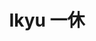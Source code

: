 ---
layout: place
title: "Ikyu 一休"
permalink: /new-york/new-york/ikyu.html
stateAbbr: NY
stateName: New York
cityName: New York
seo:
  name: "Ikyu 一休"
  type: Restaurant
  links: http://www.ikyuny.com/
description: "Ikyu 一休 serves delicious sushi in New York, New York. Try fresh Japanese dishes for a great dining experience. Available for takeout, delivery, lunch, and dinner."
place_id: ChIJGbyO-NNZwokRd4TnMb0H-v4
photos:
  - name: >-
      places/ChIJGbyO-NNZwokRd4TnMb0H-v4/photos/AeeoHcKIT3waP9MMXbi3QQYwDbwVESPuXizqDBGjFHOMuGyYbP-XpVtCu1_du3qy5Dbi2zPcXWJmwhHD0N5eqU-urXcFUbQy9pEuHjACS0g5MLVlORXhrK27B1jyt8-Y28wDejIqY-2fNsi9mndcHrg9RMXT05zZ8vZrS88HiNqCoc4F1zjBavs7xa1o0GQXUsBbRhcXOcQok4dqKb2DVFyjR-P8Y5iqSGuGUeuU4-NVw8U0wQeCbpbuYvqbbm3NGCA7cg-uIoyPa0ELxZBZkCk_S-fbkHdMwZ1hvm17gBYXmXfHWroUAdTKPFaELYyeTZwtVFvpcSUfOcq_o3Mm-oEgJDRNaR4Ml68Z7rGYKQaF8OT0gxo8Rj53bXmdukGod6UVPHnVjqnzmyv8-hoBHjNuZbi6MR6I8SvTaGdodjAmJfz1IQ
    widthPx: 4032
    heightPx: 3024
    authorAttributions:
      - displayName: hengda zheng
        uri: https://maps.google.com/maps/contrib/102095866311203532746
        photoUri: >-
          https://lh3.googleusercontent.com/a-/ALV-UjVRq3J5IOFDTjGUiZcKPMrpGBJNWMTWH7ZnWbsaDH27E5AOx5E=s100-p-k-no-mo
    flagContentUri: >-
      https://www.google.com/local/imagery/report/?cb_client=maps_api_places.places_api&image_key=!1e10!2sCIHM0ogKEICAgIDVl9P8Eg&hl=en-US
    googleMapsUri: >-
      https://www.google.com/maps/place//data=!3m4!1e2!3m2!1sCIHM0ogKEICAgIDVl9P8Eg!2e10!4m2!3m1!1s0x89c259d3f88ebc19:0xfefa07bd31e78477
  - name: >-
      places/ChIJGbyO-NNZwokRd4TnMb0H-v4/photos/AeeoHcLwZYYSVRiZfckfR6g-8PWDt3H6ce7_cncPRnygFCTuTWxTglvJXT2HkoQVsypgvqkSJ6PhDYMx4NXlr9eYeqVcxutxX98tm8jzbrJG2VWhIvqyZC0JGNIqK13jraSUI8iRyzvMNsHIMdtIxrZRDAray_lDarRUmItBnO-zisuEU3qbLh5kctLxnavI5aGF9BS-EDiVJFnSkl6sJ28im6j13pUz614lbNi_F0zcHN07c6lhxlksVjG2D33L5g8H2YhLOLRQQo7jx3MjhTfyx51K0XyzSFuZCZJGS71TVOR-iA
    widthPx: 1920
    heightPx: 1280
    authorAttributions:
      - displayName: Ikyu sushi
        uri: https://maps.google.com/maps/contrib/107515986808216739573
        photoUri: >-
          https://lh3.googleusercontent.com/a/ACg8ocI8_ldX8ZIs5yFjMicDW16OiRHGqjWCErdartUzmxNZxz3EMA=s100-p-k-no-mo
    flagContentUri: >-
      https://www.google.com/local/imagery/report/?cb_client=maps_api_places.places_api&image_key=!1e10!2sAF1QipPF1LRNNTLO9gXuiSOWNt-pCmN8tI_WXP1SK0Og&hl=en-US
    googleMapsUri: >-
      https://www.google.com/maps/place//data=!3m4!1e2!3m2!1sAF1QipPF1LRNNTLO9gXuiSOWNt-pCmN8tI_WXP1SK0Og!2e10!4m2!3m1!1s0x89c259d3f88ebc19:0xfefa07bd31e78477
  - name: >-
      places/ChIJGbyO-NNZwokRd4TnMb0H-v4/photos/AeeoHcLE9pKzB5Bj4HMZHPe5FxhuGsmWfUkarVfRhGg6VCyTcNobMkwSsAis0DAfQLBeTdzVo5BCNZERBXpc32WgJ7aBllCtM5C66mTIEQ1CE_1W3Be2_ZS9pvtbBKfGWG68p78UBFzisiEZ4vsLG0FLHPecBnbiil-d7ghp3c6tZWk5mWSbgd6ibWiBjZwpJa3_BTiK02JcSksdqXCR-_a8kAdAQ5nj_4IQY13KP-QOLY2hsbNSfIFR_NY3iSx1mZ1hIidNc79SW-SM5plyp7Ur4LyVjR6H1pslOrenaFudimLvfs694Zq4Q7iS_wT47ghWQo_YVdmFYTl7cOzqxYXDWQHdQPPVbhA20u6n5DRaGNaloLaDTYHC4GNVPSCh_zBAUfAnq7I9x_SauqCJAJbZNq62bCQ-BiuBOTogF2yHIetLZA
    widthPx: 3024
    heightPx: 4032
    authorAttributions:
      - displayName: leah
        uri: https://maps.google.com/maps/contrib/112943327097997807906
        photoUri: >-
          https://lh3.googleusercontent.com/a-/ALV-UjWJKPBb78mJkfrKe7Eb9YEMuOcl1_bhef_ZLpeaZmDz2o1DHJgIag=s100-p-k-no-mo
    flagContentUri: >-
      https://www.google.com/local/imagery/report/?cb_client=maps_api_places.places_api&image_key=!1e10!2sCIHM0ogKEICAgIDLv-idJQ&hl=en-US
    googleMapsUri: >-
      https://www.google.com/maps/place//data=!3m4!1e2!3m2!1sCIHM0ogKEICAgIDLv-idJQ!2e10!4m2!3m1!1s0x89c259d3f88ebc19:0xfefa07bd31e78477
  - name: >-
      places/ChIJGbyO-NNZwokRd4TnMb0H-v4/photos/AeeoHcKbBbr17FITo8_ozeLghD6H7W93geYiHYwTPQiAg6G2sx0-LETBc0bnq8lx5JOwk7j-YiwqABlkBUnbQZhWx-GQeJGFlSjlCIWavhST5OrTL6rJjPpGMW4ZMTsLpFcDYuaQoIkYdCe_j-m6f7g6E4VRW6q3DH0FXzMnr30xiOJwE-LKqEwTvfjs6Y1elvZhzO-FYZx6VZoLu1J32eOPKAx0fBDz0hbf8RAMG7bGc3GK3PadplQSgvOVAc5gjkPawSBEZeCYXKQ7bWsLfCdheTsYpdQRFFQ-QFOW3pC74xD9ie2T7anbsAJPNAZluunoFx8ZaeC4edBhxiz-KzXFNVC5Re4QFa1h0Q6oRPC8w1_JmbEWfyFvst0_9qOObinoELFuq8EzLy5_ntOVkvh7SoONirb6FbZWNge8oYf05OQLuw
    widthPx: 4080
    heightPx: 3072
    authorAttributions:
      - displayName: Mike Loh
        uri: https://maps.google.com/maps/contrib/105882939266020993610
        photoUri: >-
          https://lh3.googleusercontent.com/a-/ALV-UjXX_ot5xRkNaH3Q6CQGGomQlpUQASzvVjF-HYVycMVXEyCIpQyZBg=s100-p-k-no-mo
    flagContentUri: >-
      https://www.google.com/local/imagery/report/?cb_client=maps_api_places.places_api&image_key=!1e10!2sCIHM0ogKEICAgICzhLTxTA&hl=en-US
    googleMapsUri: >-
      https://www.google.com/maps/place//data=!3m4!1e2!3m2!1sCIHM0ogKEICAgICzhLTxTA!2e10!4m2!3m1!1s0x89c259d3f88ebc19:0xfefa07bd31e78477
  - name: >-
      places/ChIJGbyO-NNZwokRd4TnMb0H-v4/photos/AeeoHcKMAnORqql9YnxLS1xFjSbkGQvFRBuEIlEUnKVrujniG7DdiGD2LgeZzI3-aus0e_4Z-RfYVGKK_e9YlTKFD0UL-oEvDsduvzJzU1rrpMSOXY9RDZBqE8aXimhfWPznerAzPREYg3ulvCzf8rBXxb9TlGhsAMNJxKZKPiFRNZofgL8I4pzp6sdBjGa6jcy62dZuZcfN61JZOJzJhxdupctQMtv7l08WdqI2WoWWjdosIPCWrksbMvLOux2N7OTXjCHFqRHB_263YvErDlVxS3GxRr8SRHI2ZFKEZgseFcaNMSa8pW6nFp9WzklFTQxn5I7zWKZBhxIjsPhUPErrpumIscrapoja0QxqAaFy0EZWG02l_UQWMqrl1uVIB-OqudJekfQY8Y1s1bu8i-lXjNq-EBXBsx5FEcZJrdXS1IBbHg
    widthPx: 4000
    heightPx: 1848
    authorAttributions:
      - displayName: Stan Rifken
        uri: https://maps.google.com/maps/contrib/116527067206996940187
        photoUri: >-
          https://lh3.googleusercontent.com/a-/ALV-UjUgbC411MBPguS_a3Jw8_4w6nrQdq0IdUJxoRWD6xEFRDCYNZg=s100-p-k-no-mo
    flagContentUri: >-
      https://www.google.com/local/imagery/report/?cb_client=maps_api_places.places_api&image_key=!1e10!2sCIHM0ogKEICAgID5xvuBfw&hl=en-US
    googleMapsUri: >-
      https://www.google.com/maps/place//data=!3m4!1e2!3m2!1sCIHM0ogKEICAgID5xvuBfw!2e10!4m2!3m1!1s0x89c259d3f88ebc19:0xfefa07bd31e78477
  - name: >-
      places/ChIJGbyO-NNZwokRd4TnMb0H-v4/photos/AeeoHcJehf1C9urBzMgOtL9r-2w81gh_d3NVqh1zMq4G4_10p1_b9CEsCPpGppMOX-OPiC3uPH0GuG7tOiaglt2kY-v0iH3L32o_mqsTB-CBmuEVSvNXBDdrZUlrwCajktRHj4kQQxnbQ3PJWBhu8DGsu63h6bx7H2nHLDeKp91b3SmBSrN0SDqtgjPAegZR8peV8Rn1BAJ5hI_pTNd4Zxo9MsM0TXugTN9P_ieZwDxZHxQSeUXv3eKsst_1fgN0HAZPgVGmdoaIyH8611GSR4Nz5kkcenyqI2nXEYHibdZzcVXaIw
    widthPx: 1920
    heightPx: 1280
    authorAttributions:
      - displayName: Ikyu sushi
        uri: https://maps.google.com/maps/contrib/107515986808216739573
        photoUri: >-
          https://lh3.googleusercontent.com/a/ACg8ocI8_ldX8ZIs5yFjMicDW16OiRHGqjWCErdartUzmxNZxz3EMA=s100-p-k-no-mo
    flagContentUri: >-
      https://www.google.com/local/imagery/report/?cb_client=maps_api_places.places_api&image_key=!1e10!2sAF1QipOO8GZ7FRgKxVFjEgm8CLzyUUtgLtkf3wa5vVvu&hl=en-US
    googleMapsUri: >-
      https://www.google.com/maps/place//data=!3m4!1e2!3m2!1sAF1QipOO8GZ7FRgKxVFjEgm8CLzyUUtgLtkf3wa5vVvu!2e10!4m2!3m1!1s0x89c259d3f88ebc19:0xfefa07bd31e78477
  - name: >-
      places/ChIJGbyO-NNZwokRd4TnMb0H-v4/photos/AeeoHcJuCIm7IHjFf3jNU0lGGFY4vzP79U1tBTeEJtUQmepQoG-x6_B4IEn6AC8l_Q4lXKYwq9KDOgtuLG2yNOR0MQI-5ESNSuGSfKahySdRrJo2nuQIrIQyPmWopxN7H_CYWv6842QURed32u1bkoR0g5rtAvzZWsKxJKnNfYE1DJYwyRLlGNy4vAffQCohqTDe-24Mba-7Djf-_jLkG0ecgD9RkOc9pV77197Pu6zEdqMM8kVXaG4OqfdcdcTx_9ntdUB2ukXpieW2Bjjqi2VdfdTJMM9ZWWYVboQ_rJjOD7VZJw
    widthPx: 2628
    heightPx: 1948
    authorAttributions:
      - displayName: Ikyu sushi
        uri: https://maps.google.com/maps/contrib/107515986808216739573
        photoUri: >-
          https://lh3.googleusercontent.com/a/ACg8ocI8_ldX8ZIs5yFjMicDW16OiRHGqjWCErdartUzmxNZxz3EMA=s100-p-k-no-mo
    flagContentUri: >-
      https://www.google.com/local/imagery/report/?cb_client=maps_api_places.places_api&image_key=!1e10!2sAF1QipMRbTt4uJFoF2OI9UhbCJeupWAV90DVxlYHNV3b&hl=en-US
    googleMapsUri: >-
      https://www.google.com/maps/place//data=!3m4!1e2!3m2!1sAF1QipMRbTt4uJFoF2OI9UhbCJeupWAV90DVxlYHNV3b!2e10!4m2!3m1!1s0x89c259d3f88ebc19:0xfefa07bd31e78477
  - name: >-
      places/ChIJGbyO-NNZwokRd4TnMb0H-v4/photos/AeeoHcJCJ2bNhRLlMpXv87hIrsXCTn0jkfQS2qpP9yTJnKDtkGcvQ19_wTn85DBvSBJNccwAbLnRMXLZ79xnxL9KY9zMG3-va3_D1gORFDXfB1NMQtAd5ONm5pzTHdL3CfHiIDZRlXJwASQVOC-ynVi2QdeHQs6ZiWCAGPvX75P07xrGuNsShLWcsZ3DXikckN80uX5OfSTXuD0acRalODWS9fTZo3m3y5uV1mzJODJ7E255DO6qIRQHSwat4J8X6j14SA4ygV4oyIGiksq9DA95WPbhE6Z7xhY6aCoMlv-B2C3db-IzZRjwpJCQWBRq4XUld0nuqrdpcTjn9xa00E44juBwGGrLiKTcVY0lKYn12VEcyWp9eQTlBn5-7fwOBCAWW3QdNCLc4unmsaJikiDpB8NkL29vzGdMD_nAoKXGgHlYiw
    widthPx: 3024
    heightPx: 4032
    authorAttributions:
      - displayName: Amandha Gaio
        uri: https://maps.google.com/maps/contrib/113551039098463318308
        photoUri: >-
          https://lh3.googleusercontent.com/a-/ALV-UjWq87oC6ImwviUnrM77gp0JCpLZl12Y6vdnRavEhBkx11Ji-JVn=s100-p-k-no-mo
    flagContentUri: >-
      https://www.google.com/local/imagery/report/?cb_client=maps_api_places.places_api&image_key=!1e10!2sCIHM0ogKEICAgICRt7qLTQ&hl=en-US
    googleMapsUri: >-
      https://www.google.com/maps/place//data=!3m4!1e2!3m2!1sCIHM0ogKEICAgICRt7qLTQ!2e10!4m2!3m1!1s0x89c259d3f88ebc19:0xfefa07bd31e78477
  - name: >-
      places/ChIJGbyO-NNZwokRd4TnMb0H-v4/photos/AeeoHcLypn3vhvzr66W7T59hUGWyWEmUsQhH78_eHYGzZtOPyFsWdW5SQb216xMBk73CSoAus7DSEV_ZxKyNf6Nm87sVVc6g2teNk9O9BqW_Y-HsuEgRU31MGOSGsa1f8taMUvXLFlrbPBcVmedfJ_IcoE0jlbcQItIAk0lVivQ0N6p7iCwNPZhxZu_c2rdEMtsbbcbSUI7WzpUbWRV1q0IIcuR76GYklIIk2juWp0dzgyT8c1KC_K67up3yfqwZlNA1SaiwVVEgnokd7qwb3QiV13WcTQttXDsD-BBMvj97ukEFZ-5IG-NCNJRVOJw7pUwAV9LxY10uaUADWR0tsVz-6BdZNUCEwFEImyujJpCqg2jBTTfQM6KNxFqGpcq1dOw84DNQZ1ktjDx48ltKps-GeiXd8-GEV2IgCI4y17peHzX2kU8
    widthPx: 3024
    heightPx: 4032
    authorAttributions:
      - displayName: Lulu Lynn
        uri: https://maps.google.com/maps/contrib/106031913586875342845
        photoUri: >-
          https://lh3.googleusercontent.com/a/ACg8ocIxrOJ-rRfg9hiR4hneGRiJfSFPqwFrKkcFkBcH4v_-RiI80Ow=s100-p-k-no-mo
    flagContentUri: >-
      https://www.google.com/local/imagery/report/?cb_client=maps_api_places.places_api&image_key=!1e10!2sCIHM0ogKEICAgIDr_pCo8wE&hl=en-US
    googleMapsUri: >-
      https://www.google.com/maps/place//data=!3m4!1e2!3m2!1sCIHM0ogKEICAgIDr_pCo8wE!2e10!4m2!3m1!1s0x89c259d3f88ebc19:0xfefa07bd31e78477
  - name: >-
      places/ChIJGbyO-NNZwokRd4TnMb0H-v4/photos/AeeoHcIPKVOLXCb-fSGUHUn_qawKzI3ZpXGRcIiEucPcILkw2zjqZ09XaX66jS-vZo6ErnRNJnQckYcT7psNcJEC1pIdBikFWlgspJRkg3FSBERn54Znma8xSJmfY75w0MXd8FqCJARiaXmQ4G5UuFcjGECZwHJBxo0lFcVNaJV2-XqC_FI65aFi8AN6Q1FlpNv3n9q6MtSIpIMqXqBUTQjKquFmKxj1UIeZKg6WjFP7MuD393CgAWXzaQTZS5bnn2e5jklgw68KCwtV_tbW5fH3vlUEY8IXfeyiNJIRebC0kkPon_aWiYLXnjhhtKf2xyc9Uqm1FEJ_zs369K0EJtdoHg2WhscfafWGfeGDdYpC676xhu9kdkDGbbg7K3vULLU6PbI5NQWwphzbVrLtbE2l48phStndgcGpk0qAjQWmddZjqTY
    widthPx: 3024
    heightPx: 4032
    authorAttributions:
      - displayName: Jumanah Fadhil
        uri: https://maps.google.com/maps/contrib/105144699538409939004
        photoUri: >-
          https://lh3.googleusercontent.com/a/ACg8ocKvcvI1kM2RCYHPMfhKa5eL3kpv3rZaycWL6TNXbkLJEVpVoQ=s100-p-k-no-mo
    flagContentUri: >-
      https://www.google.com/local/imagery/report/?cb_client=maps_api_places.places_api&image_key=!1e10!2sCIHM0ogKEICAgIDXvojr4wE&hl=en-US
    googleMapsUri: >-
      https://www.google.com/maps/place//data=!3m4!1e2!3m2!1sCIHM0ogKEICAgIDXvojr4wE!2e10!4m2!3m1!1s0x89c259d3f88ebc19:0xfefa07bd31e78477
address: 1718 2nd Ave, New York, NY 10128, USA
street: 1718 2nd Ave
city: New York
state: NY
zip: '10128'
country: USA
neighborhood: null
latitude: '40.779860'
longitude: '-73.949966'
accessibility_options:
  wheelchairAccessibleParking: false
  wheelchairAccessibleRestroom: true
business_status: OPERATIONAL
name: Ikyu 一休
google_maps_links:
  directionsUri: >-
    https://www.google.com/maps/dir//''/data=!4m7!4m6!1m1!4e2!1m2!1m1!1s0x89c259d3f88ebc19:0xfefa07bd31e78477!3e0
  placeUri: https://maps.google.com/?cid=18373006138978829431
  writeAReviewUri: >-
    https://www.google.com/maps/place//data=!4m3!3m2!1s0x89c259d3f88ebc19:0xfefa07bd31e78477!12e1
  reviewsUri: >-
    https://www.google.com/maps/place//data=!4m4!3m3!1s0x89c259d3f88ebc19:0xfefa07bd31e78477!9m1!1b1
  photosUri: >-
    https://www.google.com/maps/place//data=!4m3!3m2!1s0x89c259d3f88ebc19:0xfefa07bd31e78477!10e5
primary_type: Sushi Restaurant
opening_hours:
  regular: null
  current: null
secondary_opening_hours:
  regular:
    weekdayDescriptions: null
    type: null
  current:
    weekdayDescriptions: null
    type: null
phone: (212) 500-8699
price_level: null
price_range: $20 &ndash; $30
rating: '4.6'
rating_count: 180
website: http://www.ikyuny.com/
reviews:
  - name: >-
      places/ChIJGbyO-NNZwokRd4TnMb0H-v4/reviews/ChZDSUhNMG9nS0VJQ0FnSURmd3BqVWJ3EAE
    relativePublishTimeDescription: 3 months ago
    rating: 4
    text:
      text: >-
        I ordered Kara-Age (fried chicken), a single scallop sushi, and pork
        katsu with rice and miso soup. The environment was warm and cozy. The
        scallop was nice and fresh. It had jelly-like texture and wasn’t fishy
        at all. However, it wasn’t as sweet as I expected. The fried chicken was
        okay. The oil smelled a bit stale. The better had a soft crunch to it.
        The chicken inside was tender and juicy, but the batter was a little too
        thick. The pork katsu was good. It was crispy on the outside and the
        inside was nice and firm. For some reason, it didn’t have the stale
        smell to it like the fried chicken did. The portion was very good. I
        almost couldn’t finish it. The miso soup was average.

        Overall, it was a standard experience. The staff were friendly.
      languageCode: en
    originalText:
      text: >-
        I ordered Kara-Age (fried chicken), a single scallop sushi, and pork
        katsu with rice and miso soup. The environment was warm and cozy. The
        scallop was nice and fresh. It had jelly-like texture and wasn’t fishy
        at all. However, it wasn’t as sweet as I expected. The fried chicken was
        okay. The oil smelled a bit stale. The better had a soft crunch to it.
        The chicken inside was tender and juicy, but the batter was a little too
        thick. The pork katsu was good. It was crispy on the outside and the
        inside was nice and firm. For some reason, it didn’t have the stale
        smell to it like the fried chicken did. The portion was very good. I
        almost couldn’t finish it. The miso soup was average.

        Overall, it was a standard experience. The staff were friendly.
      languageCode: en
    authorAttribution:
      displayName: Bradley C
      uri: https://www.google.com/maps/contrib/118304305502743163711/reviews
      photoUri: >-
        https://lh3.googleusercontent.com/a/ACg8ocJDSK5hG6vhNfkJ8o_QO2ZPRJgP6aC_KyJvM7XYQ5ynES_4uQ=s128-c0x00000000-cc-rp-mo-ba5
    publishTime: '2025-01-04T23:22:37.598359Z'
    flagContentUri: >-
      https://www.google.com/local/review/rap/report?postId=ChZDSUhNMG9nS0VJQ0FnSURmd3BqVWJ3EAE&d=17924085&t=1
    googleMapsUri: >-
      https://www.google.com/maps/reviews/data=!4m6!14m5!1m4!2m3!1sChZDSUhNMG9nS0VJQ0FnSURmd3BqVWJ3EAE!2m1!1s0x89c259d3f88ebc19:0xfefa07bd31e78477
  - name: >-
      places/ChIJGbyO-NNZwokRd4TnMb0H-v4/reviews/ChZDSUhNMG9nS0VJQ0FnTURJcU15Sk9nEAE
    relativePublishTimeDescription: a week ago
    rating: 5
    text:
      text: >-
        Hidden gem! This is a gorgeous (Japanese simplicity) restaurant.
        Everything from the seating areas to the dishes were perfect. Then,
        there's the food... which was incredibly fresh, magnificently prepared,
        and absolutely delicious. Prices were on par for NYC, and it's
        definitely worth a trip to the UES for this nice meal.
      languageCode: en
    originalText:
      text: >-
        Hidden gem! This is a gorgeous (Japanese simplicity) restaurant.
        Everything from the seating areas to the dishes were perfect. Then,
        there's the food... which was incredibly fresh, magnificently prepared,
        and absolutely delicious. Prices were on par for NYC, and it's
        definitely worth a trip to the UES for this nice meal.
      languageCode: en
    authorAttribution:
      displayName: Kristy Reed
      uri: https://www.google.com/maps/contrib/108477179576176784057/reviews
      photoUri: >-
        https://lh3.googleusercontent.com/a-/ALV-UjVkj9huNNeSQ6zZCgFzbaueyfdADtd7PrDdEuSgKnAxA_zJQv0=s128-c0x00000000-cc-rp-mo-ba2
    publishTime: '2025-04-06T16:42:19.095943Z'
    flagContentUri: >-
      https://www.google.com/local/review/rap/report?postId=ChZDSUhNMG9nS0VJQ0FnTURJcU15Sk9nEAE&d=17924085&t=1
    googleMapsUri: >-
      https://www.google.com/maps/reviews/data=!4m6!14m5!1m4!2m3!1sChZDSUhNMG9nS0VJQ0FnTURJcU15Sk9nEAE!2m1!1s0x89c259d3f88ebc19:0xfefa07bd31e78477
  - name: >-
      places/ChIJGbyO-NNZwokRd4TnMb0H-v4/reviews/ChdDSUhNMG9nS0VJQ0FnSUNabzhDUTdRRRAB
    relativePublishTimeDescription: a year ago
    rating: 5
    text:
      text: >-
        9/10!! Ikyu had amazing staff. My girlfriend accidentally dropped a
        chopstick, and they immediately came to give a new one. Sometimes, it’s
        the little things. The sushi rolls were slightly expensive anywhere from
        $10-20. The plate in front of me is the Salmon Fizz Roll and a Shrimp
        Tempura Roll behind it. The one on the other plate was a Salmon Skin
        roll. All of them were served well. The fish was fresh, the ingredients
        were prepped properly, and overall was a very enjoyable experience. For
        desert, we tried the cream cheese ice cream with honey and peanuts (I
        know sounds weird). The server even made shredded to ask if we were
        allergic to peanuts which some servers don’t do enough honestly. After a
        while it did grow on me, and it felt like the dish only came together
        when you had all three on a spoon. The honey with only the ice cream
        felt misplaced. So I’d give desert a 6.5/10. The ambiance is really
        nice, and definitely makes for a great spot to eat whether you’re on a
        date or by yourself (They have stools in front of the sushi bar).
        Definitely would go again!
      languageCode: en
    originalText:
      text: >-
        9/10!! Ikyu had amazing staff. My girlfriend accidentally dropped a
        chopstick, and they immediately came to give a new one. Sometimes, it’s
        the little things. The sushi rolls were slightly expensive anywhere from
        $10-20. The plate in front of me is the Salmon Fizz Roll and a Shrimp
        Tempura Roll behind it. The one on the other plate was a Salmon Skin
        roll. All of them were served well. The fish was fresh, the ingredients
        were prepped properly, and overall was a very enjoyable experience. For
        desert, we tried the cream cheese ice cream with honey and peanuts (I
        know sounds weird). The server even made shredded to ask if we were
        allergic to peanuts which some servers don’t do enough honestly. After a
        while it did grow on me, and it felt like the dish only came together
        when you had all three on a spoon. The honey with only the ice cream
        felt misplaced. So I’d give desert a 6.5/10. The ambiance is really
        nice, and definitely makes for a great spot to eat whether you’re on a
        date or by yourself (They have stools in front of the sushi bar).
        Definitely would go again!
      languageCode: en
    authorAttribution:
      displayName: Remeoj
      uri: https://www.google.com/maps/contrib/110505366110497968492/reviews
      photoUri: >-
        https://lh3.googleusercontent.com/a-/ALV-UjUC20ioUJOW9yFpZxLgaN0Ab6L7xzDoTooFQyp1oynfhwB6ZaQA=s128-c0x00000000-cc-rp-mo-ba3
    publishTime: '2023-09-17T00:11:05.461161Z'
    flagContentUri: >-
      https://www.google.com/local/review/rap/report?postId=ChdDSUhNMG9nS0VJQ0FnSUNabzhDUTdRRRAB&d=17924085&t=1
    googleMapsUri: >-
      https://www.google.com/maps/reviews/data=!4m6!14m5!1m4!2m3!1sChdDSUhNMG9nS0VJQ0FnSUNabzhDUTdRRRAB!2m1!1s0x89c259d3f88ebc19:0xfefa07bd31e78477
  - name: >-
      places/ChIJGbyO-NNZwokRd4TnMb0H-v4/reviews/ChdDSUhNMG9nS0VJQ0FnSURMdi1pZC1RRRAB
    relativePublishTimeDescription: 9 months ago
    rating: 4
    text:
      text: >-
        Ordered pickup for the first time, we got the sushi and sashimi platter
        for 2. It was pricey, but delicious.


        The miso soup was probably the best I’ve ever had! It was so flavorful
        and I wish I got more of it. Salmon is my favorite and it met my
        expectations.


        The fish is very fresh, but for the money I spent, I was expecting it to
        blow my mind. It’s definitely a good spot for basic rolls, but if I want
        to spend lots of money on sushi I’ll go elsewhere.
      languageCode: en
    originalText:
      text: >-
        Ordered pickup for the first time, we got the sushi and sashimi platter
        for 2. It was pricey, but delicious.


        The miso soup was probably the best I’ve ever had! It was so flavorful
        and I wish I got more of it. Salmon is my favorite and it met my
        expectations.


        The fish is very fresh, but for the money I spent, I was expecting it to
        blow my mind. It’s definitely a good spot for basic rolls, but if I want
        to spend lots of money on sushi I’ll go elsewhere.
      languageCode: en
    authorAttribution:
      displayName: leah
      uri: https://www.google.com/maps/contrib/112943327097997807906/reviews
      photoUri: >-
        https://lh3.googleusercontent.com/a-/ALV-UjWJKPBb78mJkfrKe7Eb9YEMuOcl1_bhef_ZLpeaZmDz2o1DHJgIag=s128-c0x00000000-cc-rp-mo-ba5
    publishTime: '2024-07-02T19:03:46.469531Z'
    flagContentUri: >-
      https://www.google.com/local/review/rap/report?postId=ChdDSUhNMG9nS0VJQ0FnSURMdi1pZC1RRRAB&d=17924085&t=1
    googleMapsUri: >-
      https://www.google.com/maps/reviews/data=!4m6!14m5!1m4!2m3!1sChdDSUhNMG9nS0VJQ0FnSURMdi1pZC1RRRAB!2m1!1s0x89c259d3f88ebc19:0xfefa07bd31e78477
  - name: >-
      places/ChIJGbyO-NNZwokRd4TnMb0H-v4/reviews/ChZDSUhNMG9nS0VJQ0FnSUNsck1MQUtBEAE
    relativePublishTimeDescription: a year ago
    rating: 5
    text:
      text: >-
        Great new sushi place in the area. We were able to walk in on Sunday
        night and eat at the sushi bar (there were tables too). Service was
        super fast & staff was very nice. Prices are reasonable but some of the
        portions were small (crispy rice with tuna & the rock shrimp were
        smaller than we expected). Otherwise, food was good! Will definitely
        come back here and try more rolls. Front of the restaurant is a little
        bright for my liking but the back had better lighting & atmosphere.
      languageCode: en
    originalText:
      text: >-
        Great new sushi place in the area. We were able to walk in on Sunday
        night and eat at the sushi bar (there were tables too). Service was
        super fast & staff was very nice. Prices are reasonable but some of the
        portions were small (crispy rice with tuna & the rock shrimp were
        smaller than we expected). Otherwise, food was good! Will definitely
        come back here and try more rolls. Front of the restaurant is a little
        bright for my liking but the back had better lighting & atmosphere.
      languageCode: en
    authorAttribution:
      displayName: Grace Howie
      uri: https://www.google.com/maps/contrib/113806477035957454371/reviews
      photoUri: >-
        https://lh3.googleusercontent.com/a-/ALV-UjWF-3UFoSJASeVET9i13l9up9SGvQlBkKTue-V3IG8R1Iu8skLD=s128-c0x00000000-cc-rp-mo-ba4
    publishTime: '2023-11-14T14:52:31.041306Z'
    flagContentUri: >-
      https://www.google.com/local/review/rap/report?postId=ChZDSUhNMG9nS0VJQ0FnSUNsck1MQUtBEAE&d=17924085&t=1
    googleMapsUri: >-
      https://www.google.com/maps/reviews/data=!4m6!14m5!1m4!2m3!1sChZDSUhNMG9nS0VJQ0FnSUNsck1MQUtBEAE!2m1!1s0x89c259d3f88ebc19:0xfefa07bd31e78477
parking_options:
  freeParkingLot: false
  paidStreetParking: true
  valetParking: false
payment_options:
  acceptsCreditCards: true
  acceptsDebitCards: true
  acceptsCashOnly: false
  acceptsNfc: true
allow_dogs: null
curbside_pickup: true
delivery: true
dine_in: true
good_for_children: null
good_for_groups: null
good_for_sports: false
live_music: false
menu_for_children: false
outdoor_seating: false
reservable: true
restroom: true
serves_beer: true
serves_breakfast: null
serves_brunch: null
serves_cocktails: true
serves_coffee: null
serves_dinner: true
serves_dessert: true
serves_lunch: true
serves_vegetarian_food: null
serves_wine: true
takeout: true
summary: null

---